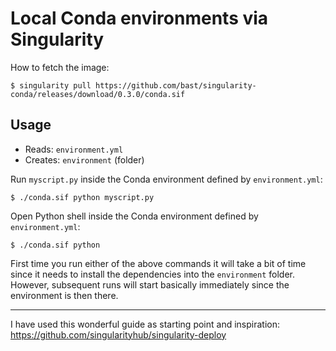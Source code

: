 # Local Conda environments via Singularity

How to fetch the image:
```
$ singularity pull https://github.com/bast/singularity-conda/releases/download/0.3.0/conda.sif
```

## Usage

- Reads: `environment.yml`
- Creates: `environment` (folder)

Run `myscript.py` inside the Conda environment defined by `environment.yml`:
```
$ ./conda.sif python myscript.py
```

Open Python shell inside the Conda environment defined by `environment.yml`:
```
$ ./conda.sif python
```

First time you run either of the above commands it will take a bit of time
since it needs to install the dependencies into the `environment` folder.
However, subsequent runs will start basically immediately since the environment
is then there.

---

I have used this wonderful guide as starting point and inspiration:
https://github.com/singularityhub/singularity-deploy
